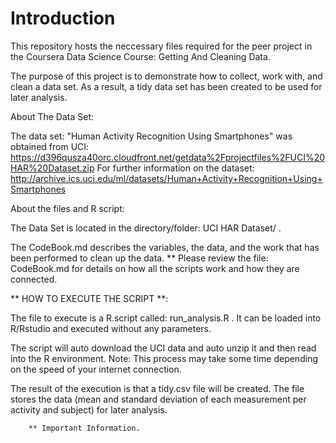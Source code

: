 Introduction
============

This repository hosts the neccessary files required for the peer project in the Coursera Data Science Course: Getting And Cleaning Data.

The purpose of this project is to demonstrate how to collect, work with, and clean a data set. As a result, a tidy data set has been created to be used for later analysis.




About The Data Set:

The data set: "Human Activity Recognition Using Smartphones" was obtained from UCI:
        https://d396qusza40orc.cloudfront.net/getdata%2Fprojectfiles%2FUCI%20HAR%20Dataset.zip
For further information on the dataset:
        http://archive.ics.uci.edu/ml/datasets/Human+Activity+Recognition+Using+Smartphones




About the files and R script:

The Data Set is located in the directory/folder: UCI HAR Dataset/ .

The CodeBook.md describes the variables, the data, and the work that has been performed to clean up the data.
**  Please review the file: CodeBook.md   for details on how all the scripts work and how they are connected.




**  HOW TO EXECUTE THE SCRIPT  **:

The file to execute is a R.script called:  run_analysis.R  .
It can be loaded into R/Rstudio and executed without any parameters.

The script will auto download the UCI data and auto unzip it and then read into the R environment.  Note: This process may take some time depending on the speed of your internet connection.

The result of the execution is that a tidy.csv file will be created.  The file stores the data (mean and standard deviation of each measurement per activity and subject) for later analysis.




        ** Important Information.


